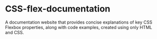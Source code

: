 # CSS-flex-documentation
A documentation website that provides concise explanations of key CSS Flexbox properties, along with code examples, created using only HTML and CSS.

